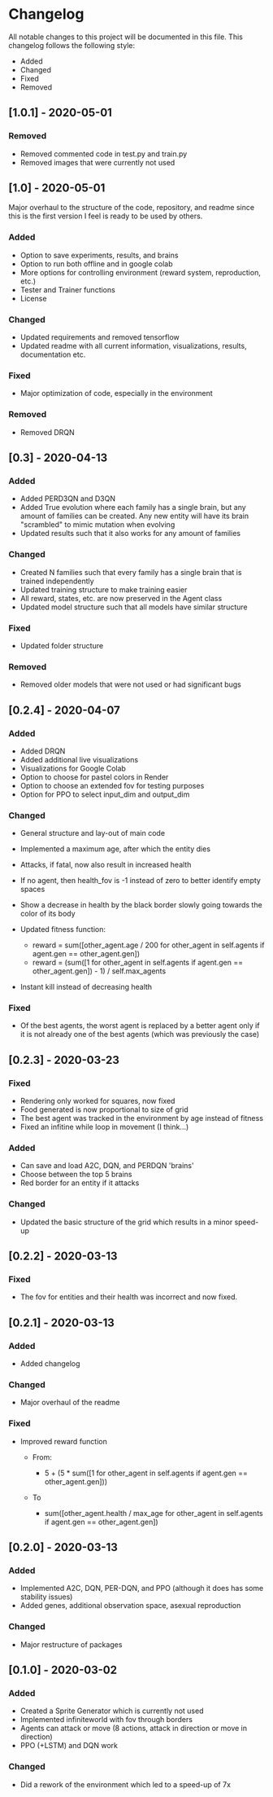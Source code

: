 # Changelog

All notable changes to this project will be documented in this file. This changelog
follows the following style:
- Added
- Changed
- Fixed
- Removed


## [1.0.1] - 2020-05-01
 
### Removed
- Removed commented code in test.py and train.py
- Removed images that were currently not used 

## [1.0] - 2020-05-01

Major overhaul to the structure of the code, repository, and readme since
this is the first version I feel is ready to be used by others. 

### Added
- Option to save experiments, results, and brains
- Option to run both offline and in google colab
- More options for controlling environment (reward system, reproduction, etc.)
- Tester and Trainer functions
- License


### Changed
- Updated requirements and removed tensorflow
- Updated readme with all current information, visualizations, results, documentation
etc. 
 
### Fixed
- Major optimization of code, especially in the environment

### Removed
- Removed DRQN

## [0.3] - 2020-04-13

### Added
- Added PERD3QN and D3QN
- Added True evolution where each family has a single brain, but any amount
of families can be created. Any new entity will have its brain "scrambled" to mimic
mutation when evolving
- Updated results such that it also works for any amount of families

### Changed
- Created N families such that every family has a single brain that is trained independently
- Updated training structure to make training easier 
- All reward, states, etc. are now preserved in the Agent class
- Updated model structure such that all models have similar structure

### Fixed
- Updated folder structure

### Removed
- Removed older models that were not used or had significant bugs

## [0.2.4] - 2020-04-07

### Added
- Added DRQN
- Added additional live visualizations
- Visualizations for Google Colab
- Option to choose for pastel colors in Render
- Option to choose an extended fov for testing purposes
- Option for PPO to select input_dim and output_dim

### Changed
- General structure and lay-out of main code
- Implemented a maximum age, after which the entity dies
- Attacks, if fatal, now also result in increased health
- If no agent, then health_fov is -1 instead of zero to better identify empty spaces
- Show a decrease in health by the black border slowly going towards the color of its body
- Updated fitness function: 
    -  reward = sum([other_agent.age / 200 for other_agent in self.agents
                     if agent.gen == other_agent.gen])
    -  reward = (sum([1 for other_agent in self.agents
                      if agent.gen == other_agent.gen]) - 1) / self.max_agents

- Instant kill instead of decreasing health

### Fixed
- Of the best agents, the worst agent is replaced by a better agent only
if it is not already one of the best agents (which was previously the case)

## [0.2.3] - 2020-03-23

### Fixed
- Rendering only worked for squares, now fixed
- Food generated is now proportional to size of grid
- The best agent was tracked in the environment by age instead of fitness
- Fixed an infitine while loop in movement (I think...)

### Added
- Can save and load A2C, DQN, and PERDQN 'brains'
- Choose between the top 5 brains
- Red border for an entity if it attacks

### Changed
- Updated the basic structure of the grid which results in a minor speed-up

## [0.2.2] - 2020-03-13

### Fixed
- The fov for entities and their health was incorrect and now fixed.  

## [0.2.1] - 2020-03-13

### Added
- Added changelog 

### Changed
- Major overhaul of the readme

### Fixed
- Improved reward function
    - From:
        - 5 + (5 * sum([1 for other_agent in self.agents if agent.gen == other_agent.gen]))

    - To
        - sum([other_agent.health / max_age for other_agent in self.agents if agent.gen == other_agent.gen])

## [0.2.0] - 2020-03-13

### Added
- Implemented A2C, DQN, PER-DQN, and PPO (although it does has some stability issues)
- Added genes, additional observation space, asexual reproduction

### Changed
- Major restructure of packages

## [0.1.0] - 2020-03-02

### Added
* Created a Sprite Generator which is currently not used
* Implemented infiniteworld with fov through borders
* Agents can attack or move (8 actions, attack in direction or move in direction)
* PPO (+LSTM) and DQN work

### Changed
* Did a rework of the environment which led to a speed-up of 7x


